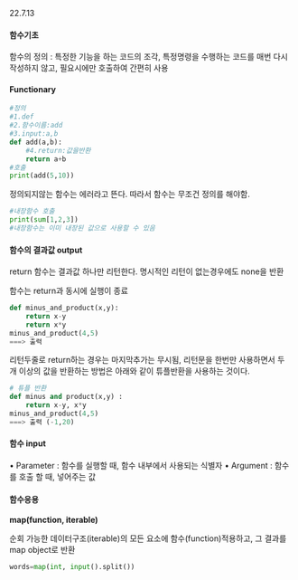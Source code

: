 22.7.13

#### 함수기초

함수의 정의 : 특정한 기능을 하는 코드의 조각, 특정명령을 수행하는 코드를 매번 다시 작성하지 않고, 필요시에만 호출하여 간편히 사용

#### Functionary

```python
#정의
#1.def
#2.함수이름:add
#3.input:a,b
def add(a,b):
    #4.return:값을반환
    return a+b
#호출
print(add(5,10))
```

정의되지않는 함수는 에러라고 뜬다. 따라서 함수는 무조건 정의를 해야함.

```python
#내장함수 호출
print(sum[1,2,3])
#내장함수는 이미 내장된 값으로 사용할 수 있음
```

#### 함수의 결과값 output

return 함수는 결과값 하나만 리턴한다. 명시적인 리턴이 없는경우에도 none을 반환 

함수는 return과 동시에 실행이 종료  

```python
def minus_and_product(x,y):
    return x-y
    return x*y
minus_and_product(4,5)
===> 출력
```

리턴두줄로 return하는 경우는 마지막추가는 무시됨, 리턴문을 한번만 사용하면서 두 개 이상의 값을 반환하는 방법은 아래와 같이 튜플반환을 사용하는 것이다. 

```python
# 튜플 반환
def minus and product(x,y) :
    return x-y, x*y
minus_and_product(4,5)
===> 출력 (-1,20)
```



#### 함수 input

• Parameter : 함수를 실행할 때, 함수 내부에서 사용되는 식별자
• Argument : 함수를 호출 할 때, 넣어주는 값



#### 함수응용

**map(function, iterable)**

순회 가능한 데이터구조(iterable)의 모든 요소에 함수(function)적용하고, 그 결과를 map object로 반환

```python
words=map(int, input().split())
```